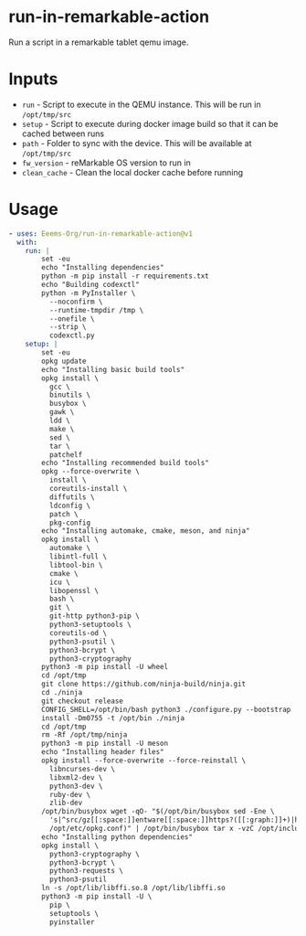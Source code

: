 # run-in-remarkable-action
Run a script in a remarkable tablet qemu image.

# Inputs
- `run` - Script to execute in the QEMU instance. This will be run in `/opt/tmp/src`
- `setup` - Script to execute during docker image build so that it can be cached between runs
- `path` - Folder to sync with the device. This will be available at `/opt/tmp/src`
- `fw_version` - reMarkable OS version to run in
- `clean_cache` - Clean the local docker cache before running

# Usage
```yaml
- uses: Eeems-Org/run-in-remarkable-action@v1
  with:
    run: |
        set -eu
        echo "Installing dependencies"
        python -m pip install -r requirements.txt
        echo "Building codexctl"
        python -m PyInstaller \
          --noconfirm \
          --runtime-tmpdir /tmp \
          --onefile \
          --strip \
          codexctl.py
    setup: |
        set -eu
        opkg update
        echo "Installing basic build tools"
        opkg install \
          gcc \
          binutils \
          busybox \
          gawk \
          ldd \
          make \
          sed \
          tar \
          patchelf
        echo "Installing recommended build tools"
        opkg --force-overwrite \
          install \
          coreutils-install \
          diffutils \
          ldconfig \
          patch \
          pkg-config
        echo "Installing automake, cmake, meson, and ninja"
        opkg install \
          automake \
          libintl-full \
          libtool-bin \
          cmake \
          icu \
          libopenssl \
          bash \
          git \
          git-http python3-pip \
          python3-setuptools \
          coreutils-od \
          python3-psutil \
          python3-bcrypt \
          python3-cryptography
        python3 -m pip install -U wheel
        cd /opt/tmp
        git clone https://github.com/ninja-build/ninja.git
        cd ./ninja
        git checkout release
        CONFIG_SHELL=/opt/bin/bash python3 ./configure.py --bootstrap
        install -Dm0755 -t /opt/bin ./ninja
        cd /opt/tmp
        rm -Rf /opt/tmp/ninja
        python3 -m pip install -U meson
        echo "Installing header files"
        opkg install --force-overwrite --force-reinstall \
          libncurses-dev \
          libxml2-dev \
          python3-dev \
          ruby-dev \
          zlib-dev
        /opt/bin/busybox wget -qO- "$(/opt/bin/busybox sed -Ene \
          's|^src/gz[[:space:]]entware[[:space:]]https?([[:graph:]]+)|http\1/include/include.tar.gz|p' \
          /opt/etc/opkg.conf)" | /opt/bin/busybox tar x -vzC /opt/include
        echo "Installing python dependencies"
        opkg install \
          python3-cryptography \
          python3-bcrypt \
          python3-requests \
          python3-psutil
        ln -s /opt/lib/libffi.so.8 /opt/lib/libffi.so
        python3 -m pip install -U \
          pip \
          setuptools \
          pyinstaller

```
